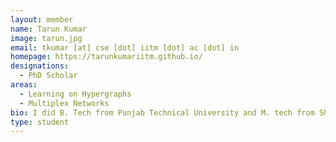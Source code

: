 ```yaml
---
layout: member
name: Tarun Kumar
image: tarun.jpg
email: tkumar [at] cse [dot] iitm [dot] ac [dot] in
homepage: https://tarunkumariitm.github.io/
designations: 
  - PhD Scholar
areas:
  - Learning on Hypergraphs 
  - Multiplex Networks
bio: I did B. Tech from Punjab Technical University and M. tech from Shiv Nadar University. I work on network representation learning and solving machine learning tasks. My work involves modelling complex systems as hypergraphs and multiplex networks, and learning from such networks.
type: student
---
```

